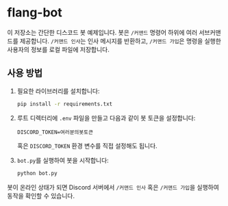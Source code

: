 # flang-bot

이 저장소는 간단한 디스코드 봇 예제입니다. 봇은 `/커맨드` 명령어 하위에 여러 서브커맨드를 제공합니다.
`/커맨드 인사`는 인사 메시지를 반환하고, `/커맨드 가입`은 명령을 실행한 사용자의 정보를 로컬 파일에 저장합니다.

## 사용 방법

1. 필요한 라이브러리를 설치합니다:
   ```bash
   pip install -r requirements.txt
   ```

2. 루트 디렉터리에 `.env` 파일을 만들고 다음과 같이 봇 토큰을 설정합니다:
   ```env
   DISCORD_TOKEN=여러분의봇토큰
   ```
   혹은 `DISCORD_TOKEN` 환경 변수를 직접 설정해도 됩니다.

3. `bot.py`를 실행하여 봇을 시작합니다:
   ```bash
   python bot.py
   ```

봇이 온라인 상태가 되면 Discord 서버에서 `/커맨드 인사` 혹은 `/커맨드 가입`을 실행하여 동작을 확인할 수 있습니다.
